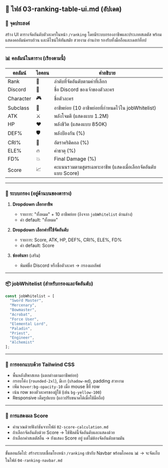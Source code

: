 ## 📁 ไฟล์ 03-ranking-table-ui.md (อัปเดต)

### 🎯 จุดประสงค์
สร้าง UI ตารางจัดอันดับตัวละครในหน้า `/ranking` โดยมีระบบกรองอาชีพและประเภทสเตตัส พร้อมแสดงคอลัมน์ครบถ้วน และดีไซน์ให้ทันสมัย สวยงาม อ่านง่าย รองรับทั้งมือถือและเดสก์ท็อป

---

### 📊 คอลัมน์ในตาราง (เรียงตามนี้)
| คอลัมน์ | ไอคอน | คำอธิบาย |
|----------|--------|------------|
| Rank     | 🏅     | ลำดับที่จัดอันดับตามค่าที่เลือก |
| Discord  | 👤     | ชื่อ Discord ของเจ้าของตัวละคร |
| Character| 🎮     | ชื่อตัวละคร |
| Subclass | 🧙     | อาชีพย่อย (10 อาชีพย่อยที่กำหนดไว้ใน jobWhitelist) |
| ATK      | ⚔️     | พลังโจมตี (แสดงแบบ 1.2M) |
| HP       | ❤️     | พลังชีวิต (แสดงแบบ 850K) |
| DEF%     | 🛡️     | พลังป้องกัน (%) |
| CRI%     | 🎯     | อัตราคริติคอล (%) |
| ELE%     | 🔥     | ค่าธาตุ (%) |
| FD%      | 💥     | Final Damage (%) |
| Score    | 📈     | คะแนนรวมตามสูตรเฉพาะอาชีพ (แสดงเมื่อเลือกจัดอันดับแบบ Score)

---

### 🔽 ระบบกรอง (อยู่ด้านบนของตาราง)
1. **Dropdown เลือกอาชีพ**
   - รายการ: "ทั้งหมด" + 10 อาชีพย่อย (อิงจาก `jobWhitelist` ด้านล่าง)
   - ค่า default: "ทั้งหมด"

2. **Dropdown เลือกค่าที่ใช้จัดอันดับ**
   - รายการ: Score, ATK, HP, DEF%, CRI%, ELE%, FD%
   - ค่า default: Score

3. **ช่องค้นหา** (เสริม)
   - พิมพ์ชื่อ Discord หรือชื่อตัวละคร → กรองผลลัพธ์

---

### 📦 jobWhitelist (สำหรับกรองและจัดอันดับ)
```ts
const jobWhitelist = [
  "Sword Master",
  "Mercenary",
  "Bowmaster",
  "Acrobat",
  "Force User",
  "Elemental Lord",
  "Paladin",
  "Priest",
  "Engineer",
  "Alchemist"
];
```

---

### 🎨 การออกแบบด้วย Tailwind CSS
- พื้นหลังสีพาสเทล (แตกต่างตามอาชีพย่อย)
- กรอบโค้ง (`rounded-2xl`), มีเงา (`shadow-md`), padding สวยงาม
- เพิ่ม `hover:bg-opacity-10` เมื่อ mouse ชี้ที่ row
- เน้น row ของตัวละครของผู้ใช้ (เช่น `bg-yellow-100`)
- Responsive เต็มรูปแบบ (แถวปรับขนาดได้เมื่อใช้มือถือ)

---

### 🧩 การแสดงผล Score
- คำนวณด้วยฟังก์ชันจากไฟล์ `02-score-calculation.md`
- ถ้าเลือกจัดอันดับด้วย Score → ใช้ฟิลด์นี้จัดอันดับและแสดงด้วย
- ถ้าเลือกค่าสเตตัสอื่น → ยังแสดง Score อยู่ แต่ไม่ต้องจัดอันดับตามมัน

---

ขั้นตอนถัดไป: สร้างระบบเชื่อมโยงหน้า `/ranking` เข้ากับ Navbar พร้อมไอคอน 📊 → จะจัดเก็บในไฟล์ `04-ranking-navbar.md`